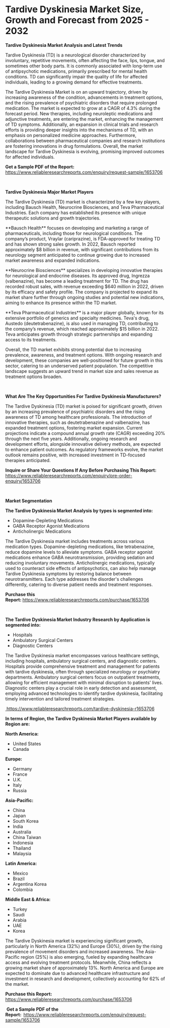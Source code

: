 <p><h1>Tardive Dyskinesia Market Size, Growth and Forecast from 2025 - 2032</h1></p><p><strong>Tardive Dyskinesia Market Analysis and Latest Trends</strong></p>
<p><p>Tardive Dyskinesia (TD) is a neurological disorder characterized by involuntary, repetitive movements, often affecting the face, lips, tongue, and sometimes other body parts. It is commonly associated with long-term use of antipsychotic medications, primarily prescribed for mental health conditions. TD can significantly impair the quality of life for affected individuals, leading to a growing demand for effective treatments.</p><p>The Tardive Dyskinesia Market is on an upward trajectory, driven by increasing awareness of the condition, advancements in treatment options, and the rising prevalence of psychiatric disorders that require prolonged medication. The market is expected to grow at a CAGR of 4.3% during the forecast period. New therapies, including neuroleptic medications and adjunctive treatments, are entering the market, enhancing the management of TD symptoms. Additionally, an expansion in clinical trials and research efforts is providing deeper insights into the mechanisms of TD, with an emphasis on personalized medicine approaches. Furthermore, collaborations between pharmaceutical companies and research institutions are fostering innovations in drug formulations. Overall, the market landscape for Tardive Dyskinesia is evolving, promising improved outcomes for affected individuals.</p></p>
<p><strong>Get a Sample PDF of the Report:&nbsp;</strong> <a href="https://www.reliableresearchreports.com/enquiry/request-sample/1653706?utm_campaign=2273&utm_medium=2&utm_source=Github&utm_content=ia&utm_term=16042025&utm_id=tardive-dyskinesia">https://www.reliableresearchreports.com/enquiry/request-sample/1653706</a></p>
<p>&nbsp;</p>
<p><strong>Tardive Dyskinesia Major Market Players</strong></p>
<p><p>The Tardive Dyskinesia (TD) market is characterized by a few key players, including Bausch Health, Neurocrine Biosciences, and Teva Pharmaceutical Industries. Each company has established its presence with unique therapeutic solutions and growth trajectories.</p><p>**Bausch Health** focuses on developing and marketing a range of pharmaceuticals, including those for neurological conditions. The company’s product, Vraylar (cariprazine), is FDA-approved for treating TD and has shown strong sales growth. In 2022, Bausch reported approximately $8 billion in revenue, with significant contributions from its neurology segment anticipated to continue growing due to increased market awareness and expanded indications.</p><p>**Neurocrine Biosciences** specializes in developing innovative therapies for neurological and endocrine diseases. Its approved drug, Ingrezza (valbenazine), has become a leading treatment for TD. The drug has recorded robust sales, with revenue exceeding $640 million in 2022, driven by its efficacy and safety profile. The company is projected to expand its market share further through ongoing studies and potential new indications, aiming to enhance its presence within the TD market.</p><p>**Teva Pharmaceutical Industries** is a major player globally, known for its extensive portfolio of generics and specialty medicines. Teva's drug, Austedo (deutetrabenazine), is also used in managing TD, contributing to the company’s revenue, which reached approximately $15 billion in 2022. Teva anticipates growth through strategic partnerships and expanding access to its treatments.</p><p>Overall, the TD market exhibits strong potential due to increasing prevalence, awareness, and treatment options. With ongoing research and development, these companies are well-positioned for future growth in this sector, catering to an underserved patient population. The competitive landscape suggests an upward trend in market size and sales revenue as treatment options broaden.</p></p>
<p>&nbsp;</p>
<p><strong>What Are The Key Opportunities For Tardive Dyskinesia Manufacturers?</strong></p>
<p><p>The Tardive Dyskinesia (TD) market is poised for significant growth, driven by an increasing prevalence of psychiatric disorders and the rising awareness of TD among healthcare professionals. The introduction of innovative therapies, such as deutetrabenazine and valbenazine, has expanded treatment options, fostering market expansion. Current projections indicate a compound annual growth rate (CAGR) exceeding 20% through the next five years. Additionally, ongoing research and development efforts, alongside innovative delivery methods, are expected to enhance patient outcomes. As regulatory frameworks evolve, the market outlook remains positive, with increased investment in TD-focused therapies anticipated.</p></p>
<p><strong>Inquire or Share Your Questions If Any Before Purchasing This Report:</strong> <a href="https://www.reliableresearchreports.com/enquiry/pre-order-enquiry/1653706?utm_campaign=2273&utm_medium=2&utm_source=Github&utm_content=ia&utm_term=16042025&utm_id=tardive-dyskinesia">https://www.reliableresearchreports.com/enquiry/pre-order-enquiry/1653706</a></p>
<p>&nbsp;</p>
<p><strong>Market Segmentation</strong></p>
<p><strong>The Tardive Dyskinesia Market Analysis by types is segmented into:</strong></p>
<p><ul><li>Dopamine-Depleting Medications</li><li>GABA Receptor Agonist Medications</li><li>Anticholinergic Medications</li></ul></p>
<p><p>The Tardive Dyskinesia market includes treatments across various medication types. Dopamine-depleting medications, like tetrabenazine, reduce dopamine levels to alleviate symptoms. GABA receptor agonist medications enhance GABA neurotransmission, providing sedation and reducing involuntary movements. Anticholinergic medications, typically used to counteract side effects of antipsychotics, can also help manage Tardive Dyskinesia symptoms by restoring balance between neurotransmitters. Each type addresses the disorder's challenges differently, catering to diverse patient needs and treatment responses.</p></p>
<p><strong>Purchase this Report:&nbsp;</strong><a href="https://www.reliableresearchreports.com/purchase/1653706?utm_campaign=2273&utm_medium=2&utm_source=Github&utm_content=ia&utm_term=16042025&utm_id=tardive-dyskinesia">https://www.reliableresearchreports.com/purchase/1653706</a></p>
<p>&nbsp;</p>
<p><strong>The Tardive Dyskinesia Market Industry Research by Application is segmented into:</strong></p>
<p><ul><li>Hospitals</li><li>Ambulatory Surgical Centers</li><li>Diagnostic Centers</li></ul></p>
<p><p>The Tardive Dyskinesia market encompasses various healthcare settings, including hospitals, ambulatory surgical centers, and diagnostic centers. Hospitals provide comprehensive treatment and management for patients with tardive dyskinesia, often through specialized neurology or psychiatry departments. Ambulatory surgical centers focus on outpatient treatments, allowing for efficient management with minimal disruption to patients' lives. Diagnostic centers play a crucial role in early detection and assessment, employing advanced technologies to identify tardive dyskinesia, facilitating timely intervention and tailored treatment strategies.</p></p>
<p><a href="https://www.reliableresearchreports.com/tardive-dyskinesia-r1653706?utm_campaign=2273&utm_medium=2&utm_source=Github&utm_content=ia&utm_term=16042025&utm_id=tardive-dyskinesia">&nbsp;https://www.reliableresearchreports.com/tardive-dyskinesia-r1653706</a></p>
<p><strong>In terms of Region, the Tardive Dyskinesia Market Players available by Region are:</strong></p>
<p>
    <p> <strong> North America: </strong>
        <ul>
            <li>United States</li>
            <li>Canada</li>
        </ul>
        </p> 
    <p> <strong> Europe: </strong>
        <ul>
            <li>Germany</li>
            <li>France</li>
            <li>U.K.</li>
            <li>Italy</li>
            <li>Russia</li>
        </ul>
        </p> 
    <p> <strong> Asia-Pacific: </strong>
        <ul>
            <li>China</li>
            <li>Japan</li>
            <li>South Korea</li>
            <li>India</li>
            <li>Australia</li>
            <li>China Taiwan</li>
            <li>Indonesia</li>
            <li>Thailand</li>
            <li>Malaysia</li>
        </ul>
        </p> 
    <p> <strong> Latin America: </strong>
        <ul>
            <li>Mexico</li>
            <li>Brazil</li>
            <li>Argentina Korea</li>
            <li>Colombia</li>
        </ul>
        </p> 
    <p> <strong> Middle East & Africa: </strong>
        <ul>
            <li>Turkey</li>
            <li>Saudi</li>
            <li>Arabia</li>
            <li>UAE</li>
            <li>Korea</li>
        </ul>
    </p>
    </p>
<p><p>The Tardive Dyskinesia market is experiencing significant growth, particularly in North America (32%) and Europe (30%), driven by the rising prevalence of movement disorders and increased awareness. The Asia-Pacific region (25%) is also emerging, fueled by expanding healthcare access and evolving treatment protocols. Meanwhile, China reflects a growing market share of approximately 13%. North America and Europe are expected to dominate due to advanced healthcare infrastructure and investment in research and development, collectively accounting for 62% of the market.</p></p>
<p><strong>Purchase this Report: </strong><a href="https://www.reliableresearchreports.com/purchase/1653706?utm_campaign=2273&utm_medium=2&utm_source=Github&utm_content=ia&utm_term=16042025&utm_id=tardive-dyskinesia">https://www.reliableresearchreports.com/purchase/1653706</a></p>
<p>&nbsp;<strong>Get a Sample PDF of the Report:&nbsp;&nbsp;</strong><a href="https://www.reliableresearchreports.com/enquiry/request-sample/1653706?utm_campaign=2273&utm_medium=2&utm_source=Github&utm_content=ia&utm_term=16042025&utm_id=tardive-dyskinesia">https://www.reliableresearchreports.com/enquiry/request-sample/1653706</a></p>
<p><strong></strong></p>
<p><p></p><p></p><p></p></p>